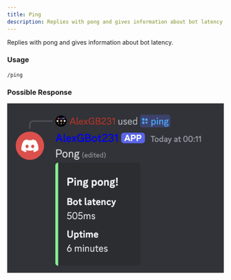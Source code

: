 ```yaml
---
title: Ping
description: Replies with pong and gives information about bot latency.
---
```

Replies with pong and gives information about bot latency.

### Usage
    /ping

### Possible Response
![Pong. Ping pong! Bot latency: 505ms. Uptime: 6 minutes.](../../image-command-responses/ping.png)